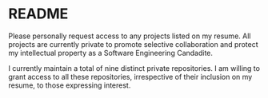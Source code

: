 # README
Please personally request access to any projects listed on my resume. All projects are currently private to promote selective collaboration
and protect my intellectual property as a Software Engineering Candadite.

I currently maintain a total of nine distinct private repositories. I am willing to grant access to all these repositories, irrespective of their inclusion on my resume, to those expressing interest.
